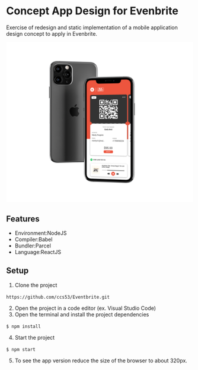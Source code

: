 # Concept App Design for Evenbrite

Exercise of redesign and static implementation of a mobile application design concept to apply in Evenbrite.

![Mockup App](/assets/img/MockGit.png)

## Features

- Environment:NodeJS
- Compiler:Babel
- Bundler:Parcel
- Language:ReactJS

## Setup

1. Clone the project

`https://github.com/ccs53/Eventbrite.git`

2. Open the project in a code editor (ex. Visual Studio Code)
3. Open the terminal and install the project dependencies

`$ npm install`

4. Start the project

`$ npm start`

5. To see the app version reduce the size of the browser to about 320px.
